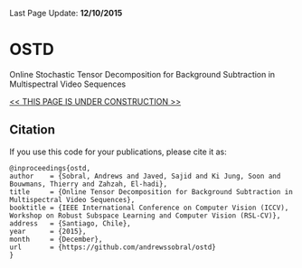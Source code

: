 Last Page Update: **12/10/2015**

# OSTD
Online Stochastic Tensor Decomposition for Background Subtraction in Multispectral Video Sequences

[<< THIS PAGE IS UNDER CONSTRUCTION >>]()

Citation
--------
If you use this code for your publications, please cite it as:
```
@inproceedings{ostd,
author    = {Sobral, Andrews and Javed, Sajid and Ki Jung, Soon and Bouwmans, Thierry and Zahzah, El-hadi},
title     = {Online Tensor Decomposition for Background Subtraction in Multispectral Video Sequences},
booktitle = {IEEE International Conference on Computer Vision (ICCV), Workshop on Robust Subspace Learning and Computer Vision (RSL-CV)},
address   = {Santiago, Chile},
year      = {2015},
month     = {December},
url       = {https://github.com/andrewssobral/ostd}
}
```

